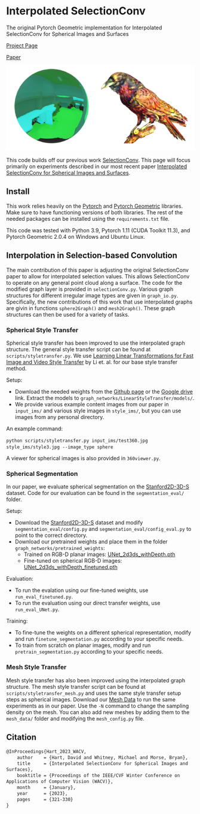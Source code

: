 # Interpolated SelectionConv
The original Pytorch Geometric implementation for Interpolated SelectionConv for Spherical Images and Surfaces

[Project Page](https://davidmhart.github.io/interpolated-selectionconv/)

[Paper](https://openaccess.thecvf.com/content/WACV2023/papers/Hart_Interpolated_SelectionConv_for_Spherical_Images_and_Surfaces_WACV_2023_paper.pdf)

![](teaser.png)

This code builds off our previous work [SelectionConv](https://github.com/davidmhart/SelectionConv). This page will focus primarily on experiments described in our most recent paper [Interpolated SelectionConv for Spherical Images and Surfaces](http://arxiv.org/abs/2210.10123).

## Install
This work relies heavily on the [Pytorch](https://pytorch.org/) and [Pytorch Geometric](https://www.pyg.org/) libraries. Make sure to have functioning versions of both libraries. The rest of the needed packages can be installed using the `requirements.txt` file.

This code was tested with Python 3.9, Pytorch 1.11 (CUDA Toolkit 11.3), and Pytorch Geometric 2.0.4 on Windows and Ubuntu Linux.

## Interpolation in Selection-based Convolution
The main contribution of this paper is adjusting the original SelectionConv paper to allow for interpolated selection values. This allows SelectionConv to operate on any general point cloud along a surface. The code for the modified graph layer is provided in `selectionConv.py`. Various graph structures for different irregular image types are given in `graph_io.py`. Specifically, the new contributions of this work  that use interpolated graphs are givin in functions `sphere2Graph()` and `mesh2Graph()`. These graph structures can then be used for a variety of tasks.

### Spherical Style Transfer
Spherical style transfer has been improved to use the interpolated graph structure. The general style transfer script can be found at `scripts/styletransfer.py`. We use [Learning Linear Transformations for Fast Image and Video Style Transfer](https://openaccess.thecvf.com/content_CVPR_2019/papers/Li_Learning_Linear_Transformations_for_Fast_Image_and_Video_Style_Transfer_CVPR_2019_paper.pdf) by Li et. al. for our base style transfer method.

Setup:
- Download the needed weights from the [Github page](https://github.com/sunshineatnoon/LinearStyleTransfer) or the [Google drive](https://drive.google.com/file/d/1H9T5rfXGlGCUh04DGkpkMFbVnmscJAbs/view) link. Extract the models to `graph_networks/LinearStyleTransfer/models/`.
- We provide various example content images from our paper in `input_ims/` and various style images in `style_ims/`, but you can use images from any personal directory.

An example command:

``python scripts/styletransfer.py input_ims/test360.jpg style_ims/style3.jpg --image_type sphere``

A viewer for spherical images is also provided in `360viewer.py`.

### Spherical Segmentation
In our paper, we evaluate spherical segmentation on the [Stanford2D-3D-S](https://github.com/alexsax/2D-3D-Semantics) dataset. Code for our evaluation can be found in the `segmentation_eval/` folder.

Setup:
- Download the [Stanford2D-3D-S](https://github.com/alexsax/2D-3D-Semantics) dataset and modify `segmentation_eval/config.py` and `segmentation_eval/config_eval.py` to point to the correct directory.
- Download our pretrained weights and place them in the folder `graph_networks/pretrained_weights`:
  - Trained on RGB-D planar images: [UNet_2d3ds_withDepth.pth](https://drive.google.com/file/d/1O5O_WeDONvn8pt4UTRwyI03jPCBCvNVe/view?usp=sharing)
  - Fine-tuned on spherical RGB-D images: [UNet_2d3ds_withDepth_finetuned.pth](https://drive.google.com/file/d/1B_iOftd4YLtL9aAH8vHmPqq40GH6aVn2/view?usp=sharing)

Evaluation:
- To run the evalation using our fine-tuned weights, use `run_eval_finetuned.py`.
- To run the evaluation using our direct transfer weights, use `run_eval_UNet.py`.

Training:
- To fine-tune the weights on a different spherical representation, modify and run `finetune_segmentation.py` according to your specific needs.
- To train from scratch on planar images, modify and run `pretrain_segmentation.py` according to your specific needs.

### Mesh Style Transfer
Mesh style transfer has also been improved using the interpolated graph structure. The mesh style transfer script can be found at `scripts/styletransfer_mesh.py` and uses the same style transfer setup steps as spherical images. Download our [Mesh Data](https://drive.google.com/file/d/1inUhabyPW_fz_2L6FSomxy9-1EQsi8l6/view?usp=sharing) to run the same experiments as in our paper. Use the `-N` command to change the sampling density on the mesh. You can also add new meshes by adding them to the `mesh_data/` folder and modifying the `mesh_config.py` file.

## Citation

```
@InProceedings{Hart_2023_WACV,
    author    = {Hart, David and Whitney, Michael and Morse, Bryan},
    title     = {Interpolated SelectionConv for Spherical Images and Surfaces},
    booktitle = {Proceedings of the IEEE/CVF Winter Conference on Applications of Computer Vision (WACV)},
    month     = {January},
    year      = {2023},
    pages     = {321-330}
}
```
